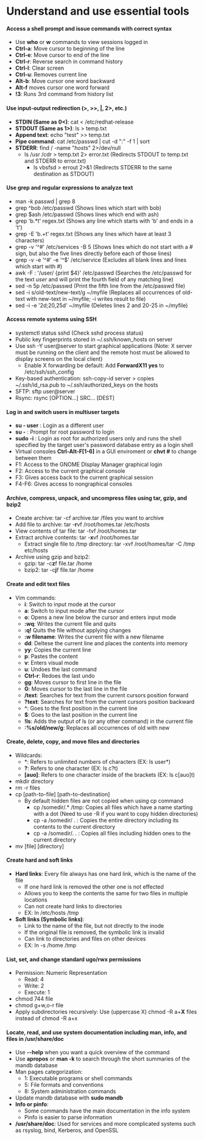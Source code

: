 # Understand and use essential tools
#### Access a shell prompt and issue commands with correct syntax
- Use **who** or **w** commands to view sessions logged in
- **Ctrl-a**: Move cursor to beginning of the line
- **Ctrl-e**: Move cursor to end of the line
- **Ctrl-r**: Reverse search in command history
- **Ctrl-l**: Clear screen
- **Ctrl-u**: Removes current line
- **Alt-b**: Move cursor one word backward
- **Alt-f** moves cursor one word forward
- **!3**: Runs 3rd command from history list

#### Use input-output redirection (>, >>, |, 2>, etc.)
- **STDIN (Same as 0<)**: cat < /etc/redhat-release
- **STDOUT (Same as 1>)**: ls > temp.txt
- **Append text**: echo "test" >> temp.txt
- **Pipe command**: cat /etc/passwd | cut -d ":" -f 1 | sort
- **STDERR**: find / -name "*hosts*" 2>/dev/null
  - ls /usr /cdr > temp.txt 2> error.txt (Redirects STDOUT to temp.txt and STDERR to error.txt)
    - ls vbsfsd > errout 2>&1 (Redirects STDERR to the same destination as STDOUT)

#### Use grep and regular expressions to analyze text
- man -k passwd | grep 8
- grep ^bob /etc/passwd (Shows lines which start with bob)
- grep $ash /etc/passwd (Shows lines which end with ash)
- grep 'b.\*t' regex.txt (Shows any line which starts with 'b' and ends in a 't')
- grep -E 'b.+t' regex.txt (Shows any lines which have at least 3 characters)
- grep -v '^#' /etc/services -B 5 (Shows lines which do not start with a # sign, but also the five lines directly before each of those lines)
- grep -v -e '^#' -e '^$' /etc/service (Excludes all blank lines and lines which start with #)
- awk -F : '/user/ {print $4}' /etc/passwd (Searches the /etc/passwd for the text *user* and will print the fourth field of any matching line) 
- sed -n 5p /etc/passwd (Print the fifth line from the /etc/passwd file)
- sed -i s/old-text/new-text/g ~/myfile (Replaces all occurrences of old-text with new-text in ~/myfile; -i writes result to file)
- sed -i -e '2d;20,25d' ~/myfile (Deletes lines 2 and 20-25 in ~/myfile)

#### Access remote systems using SSH
- systemctl status sshd (Check sshd process status)
- Public key fingerprints stored in ~/.ssh/known_hosts on server
- Use ssh -Y user@server to start graphical applications (Note: X server must be running on the client and the remote host must be allowed to display screens on the local client)
	- Enable X forwarding be default: Add **ForwardX11 yes** to /etc/ssh/ssh_config
- Key-based authentication: ssh-copy-id server > copies ~/.ssh/id_rsa.pub to ~/.ssh/authorized_keys on the hosts
- SFTP: sftp user@server
- Rsync: rsync [OPTION...] SRC... [DEST]

#### Log in and switch users in multiuser targets
- **su - user** : Login as a different user
- **su -** : Prompt for root password to login 
- **sudo -i** : Login as root for authorized users only and runs the shell specified by the target user's password database entry as a login shell 
- Virtual consoles **Ctrl-Alt-F[1-6]** in a GUI enviroment or **chvt #** to change between them
- F1: Access to the GNOME DIsplay Manager graphical login
- F2: Access to the current graphical console
- F3: Gives access back to the current graphical session
- F4-F6: Gives access to nongraphical consoles 

#### Archive, compress, unpack, and uncompress files using tar, gzip, and bzip2
- Create archive: tar -cf archive.tar /files you want to archive 
- Add file to archive: tar -**r**vf /root/homes.tar /etc/hosts
- View contents of tar file: tar -tvf /root/homes.tar
- Extract archive contents: tar -**x**vf /root/homes.tar
	- Extract single file to /tmp directory: tar -xvf /root/homes/tar -C /tmp etc/hosts
- Archive using gzip and bzip2: 
	- gzip: tar -c**z**f file.tar /home
	- bzip2: tar -c**j**f file.tar /home

#### Create and edit text files
- Vim commands:
    - **i**: Switch to input mode at the cursor
    - **a**: Switch to input mode after the cursor
    - **o**: Opens a new line below the cursor and enters input mode
    - **:wq**: Writes the current file and quits
    - **:q!** Quits the file without applying changes
    - **:w filename**: Writes the current file with a new filename
    - **dd**: Deltese the current line and places the contents into memory
    - **yy**: Copies the current line
    - **p**: Pastes the content
    - **v**: Enters visual mode
    - **u**: Undoes the last command
    - **Ctrl-r**: Redoes the last undo
    - **gg**: Moves cursor to first line in the file
    - **G**: Moves cursor to the last line in the file
    - **/text**: Searches for text from the current cursors position forward
    - **?text**: Searches for text from the current cursors position backward
    - **^**: Goes to the first position in the current line
    - **$**: Goes to the last position in the current line
    - **!ls**: Adds the output of ls (or any other command) in the current file
    - **:%s/old/new/g**: Replaces all occurrences of old with new

#### Create, delete, copy, and move files and directories
- Wildcards:
	- \*: Refers to unlimited numbers of characters (EX: ls user*)
	- **?**: Refers to one character (EX: ls c?t)
	- **[auo]**: Refers to one character inside of the brackets (EX: ls c[auo]t)
- mkdir directory
- rm -r files
- cp [path-to-file] [path-to-destination]
	- By default hidden files are not copied when using cp command
		- cp /somedir/.* /tmp: Copies all files which have a name starting with a dot (Need to use -R if you want to copy hidden directories)
		- cp -a /somedir/ . : Copies the entire directory including its contents to the current directory
		- cp -a /somedir/. . : Copies all files including hidden ones to the current directory
- mv [file] [directory]

#### Create hard and soft links
- **Hard links**: Every file always has one hard link, which is the name of the file 
	- If one hard link is removed the other one is not effected
	- Allows you to keep the contents the same for two files in multiple locations
	- Can not create hard links to directories
	- EX: ln /etc/hosts /tmp
- **Soft links (Symbolic links)**: 
	- Link to the name of the file, but not directly to the inode
	- If the original file is removed, the symbolic link is invalid
	- Can link to directories and files on other devices
	- EX: ln -s /home /tmp

#### List, set, and change standard ugo/rwx permissions 
- Permission: Numeric Representation
    - Read: 4
    - Write: 2
    - Execute: 1
- chmod 744 file
- chmod g+w,o-r file
- Apply subdirectories recursively: Use (uppercase X) chmod -R a+**X** files instead of chmod -R a+x

#### Locate, read, and use system documentation including man, info, and files in /usr/share/doc
- Use **--help** when you want a quick overview of the command
- Use **apropos** or **man -k** to search through the short summaries of the mandb database
- Man pages categorization:
    - 1: Executable programs or shell commands
    - 5: File formats and conventions
    - 8: System administration commands
- Update mandb database with **sudo mandb**
- **Info or pinfo**:
    - Some commands have the main documentation in the info system
    - Pinfo is easier to parse information
- **/usr/share/doc**: Used for services and more complicated systems such as rsyslog, bind, Kerberos, and OpenSSL 
